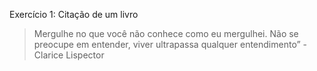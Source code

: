Exercício 1: Citação de um livro

<blockquote>Mergulhe no que você não conhece como eu mergulhei. Não se preocupe em entender, viver ultrapassa qualquer entendimento” - Clarice Lispector<p></p></blockquote>